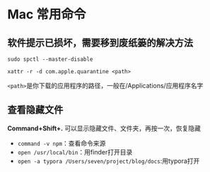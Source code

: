 # Mac 常用命令

## 软件提示已损坏，需要移到废纸篓的解决方法

```empty
sudo spctl --master-disable
```

```empty
xattr -r -d com.apple.quarantine <path>
```

`<path>`是你下载的应用程序的路径，一般在/Applications/应用程序名字

## 查看隐藏文件

**Command+Shift+.** 可以显示隐藏文件、文件夹，再按一次，恢复隐藏



- `command -v npm`：查看命令来源
- `open /usr/local/bin`：用finder打开目录
- `open -a typora /Users/seven/project/blog/docs`:用typora打开

